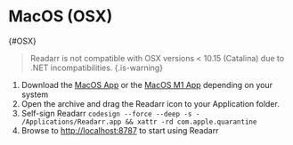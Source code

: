 # MacOS (OSX)

{#OSX}

> Readarr is not compatible with OSX versions < 10.15 (Catalina) due to .NET incompatibilities.
{.is-warning}

1. Download the [MacOS App](https://readarr.servarr.com/v1/update/develop/updatefile?os=osx&runtime=netcore&arch=x64&installer=true) or  the [MacOS M1 App](https://readarr.servarr.com/v1/update/develop/updatefile?os=osx&runtime=netcore&arch=arm64&installer=true) depending on your system
1. Open the archive and drag the Readarr icon to your Application folder.
1. Self-sign Readarr `codesign --force --deep -s - /Applications/Readarr.app && xattr -rd com.apple.quarantine`
1. Browse to <http://localhost:8787> to start using Readarr
